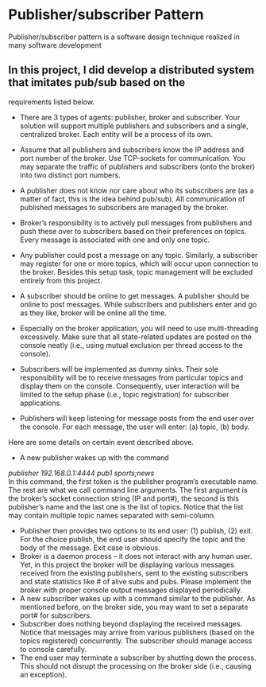 # Publisher/subscriber Pattern
Publisher/subscriber pattern is a software design technique realized in many software development

## In this project, I did develop a distributed system that imitates pub/sub based on the
requirements listed below.
* There are 3 types of agents: publisher, broker and subscriber. Your solution will support
multiple publishers and subscribers and a single, centralized broker. Each entity will be a
process of its own.
* Assume that all publishers and subscribers know the IP address and port number of the
broker. Use TCP-sockets for communication. You may separate the traffic of publishers
and subscribers (onto the broker) into two distinct port numbers.
* A publisher does not know nor care about who its subscribers are (as a matter of fact,
this is the idea behind pub/sub). All communication of published messages to subscribers
are managed by the broker.
* Broker’s responsibility is to actively pull messages from publishers and push these over
to subscribers based on their preferences on topics. Every message is associated with
one and only one topic.
* Any publisher could post a message on any topic. Similarly, a subscriber may register for
one or more topics, which will occur upon connection to the broker. Besides this setup
task, topic management will be excluded entirely from this project.
* A subscriber should be online to get messages. A publisher should be online to post
messages. While subscribers and publishers enter and go as they like, broker will be
online all the time.

* Especially on the broker application, you will need to use multi-threading excessively.
Make sure that all state-related updates are posted on the console neatly (i.e., using
mutual exclusion per thread access to the console).
* Subscribers will be implemented as dummy sinks. Their sole responsibility will be to
receive messages from particular topics and display them on the console. Consequently,
user interaction will be limited to the setup phase (i.e., topic registration) for subscriber
applications.
* Publishers will keep listening for message posts from the end user over the console. For
each message, the user will enter: (a) topic, (b) body.

Here are some details on certain event described above.
* A new publisher wakes up with the command



_publisher 192.168.0.1:4444 pub1 sports;news_  
In this command, the first token is the publisher program’s executable name. The rest are
what we call command line arguments. The first argument is the broker’s socket connection
string (IP and port#), the second is this publisher’s name and the last one is the list of topics.
Notice that the list may contain multiple topic names separated with semi-column.
- Publisher then provides two options to its end user: (1) publish, (2) exit. For the choice
publish, the end user should specify the topic and the body of the message. Exit case is
obvious.
- Broker is a daemon process – it does not interact with any human user. Yet, in this project
the broker will be displaying various messages received from the existing publishers, sent to
the existing subscribers and state statistics like # of alive subs and pubs. Please implement
the broker with proper console output messages displayed periodically.
- A new subscriber wakes up with a command similar to the publisher. As mentioned before,
on the broker side, you may want to set a separate port# for subscribers.
- Subscriber does nothing beyond displaying the received messages. Notice that messages may
arrive from various publishers (based on the topics registered) concurrently. The subscriber
should manage access to console carefully.
- The end user may terminate a subscriber by shutting down the process. This should not
disrupt the processing on the broker side (i.e., causing an exception).
